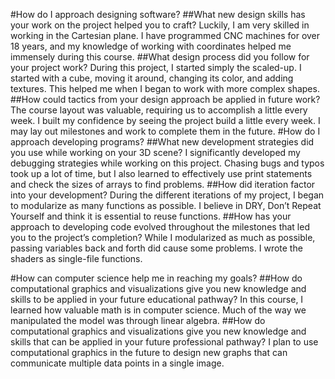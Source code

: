 #How do I approach designing software? 
##What new design skills has your work on the project helped you to craft?
Luckily, I am very skilled in working in the Cartesian plane. I have programmed CNC machines for over 18 years, and my knowledge of working with coordinates helped me immensely during this course. 
##What design process did you follow for your project work?
During this project, I started simply the scaled-up. I started with a cube, moving it around, changing its color, and adding textures. This helped me when I began to work with more complex shapes.
##How could tactics from your design approach be applied in future work?
The course layout was valuable, requiring us to accomplish a little every week. I built my confidence by seeing the project build a little every week. I may lay out milestones and work to complete them in the future.
#How do I approach developing programs? 
##What new development strategies did you use while working on your 3D scene?
I significantly developed my debugging strategies while working on this project. Chasing bugs and typos took up a lot of time, but I also learned to effectively use print statements and check the sizes of arrays to find problems.
##How did iteration factor into your development?
During the different iterations of my project, I began to modularize as many functions as possible. I believe in DRY, Don’t Repeat Yourself and think it is essential to reuse functions.
##How has your approach to developing code evolved throughout the milestones that led you to the project’s completion?
While I modularized as much as possible, passing variables back and forth did cause some problems. I wrote the shaders as single-file functions.

#How can computer science help me in reaching my goals? 
##How do computational graphics and visualizations give you new knowledge and skills to be applied in your future educational pathway?
In this course, I learned how valuable math is in computer science. Much of the way we manipulated the model was through linear algebra.
##How do computational graphics and visualizations give you new knowledge and skills that can be applied in your future professional pathway?
I plan to use computational graphics in the future to design new graphs that can communicate multiple data points in a single image. 
